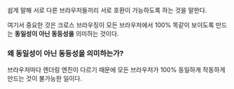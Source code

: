 쉽게 말해 서로 다른 브라우저들끼리 서로 호환이 가능하도록 하는 것을 말한다.

여기서 중요한 것은 크로스 브라우징이 모든 브라우저에서 100% 똑같이 보이도록 만드는 **동일성이 아닌 동등성을** 의미하는 것이다.

### 왜 동일성이 아닌 동등성을 의미하는가?

브라우저마다 렌더링 엔진이 다르기 때문에 모든 브라우저가 100% 동일하게 작동하게 만드는 것이 불가능한 일이다.